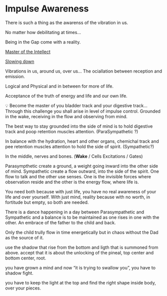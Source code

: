 # Impulse Awareness

There is such a thing as the awarenss of the vibration in us.

No matter how debilitating at times…

Being in the Gap come with a reality.

[Master of the Intellect](Master%20of%20the%20Intellect%20a109e483060c49fdb130f8dc0080a15e.md) 

[Slowing down](Slowing%20down%205bbca04cba154d11a6e4d63547d629e4.md) 

Vibrations in us, around us, over us…
The ociallation between reception and emission.

Logical and Physical and in between for more of life.

Acceptance of the truth of energy and life and our own life.

<aside>
💡 Become the master of you bladder track and your digestive track… Through this challenge you shall arise in level of impulse control. Grounded in the wake, receiving in the flow and observing from mind.

</aside>

The best way to stay grounded into the side of mind is to hold digestive track and poop retention muscles attention. (ParaSympathetic ?)

In balance with the hydration, heart and other organs, chemichal track and pee retention muscles attention to hold the side of spirit. (Sympathetic?)

In the middle, nerves and bones. (**Wake** / Cells Excitations / Gates)

Parasympthetic create a ground, a weight going inward into the other side of mind. Sympathetic create a flow outward, into the side of the spirit. One flow to talk and the other use senses.
One is the invisible forces where observation reside and the other is the energy flow, where life is.

You need both because with just life, you have no real awareness of your life and over yourself.
With just mind, reality because with no worth, in fortitude but empty, so both are needed.

There is a dance happening in a day between Parasympathetic and Sympathetic and a balance is to be maintained as one rises in one with the other. An embrace of the father to the child and back.

Only the child trully flow in time energetically but in chaos without the Dad as the source of it.

use the shadow that rise from the bottom and ligth that is summoned from above.
accept that it is about the unlocking of the pineal, top center and bottom center, root.

you have grown a mind and now “it is trying to swallow you”, you have to shadow fight.

you have to keep the light at the top and find the right shape inside body, over your pieces.